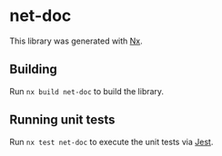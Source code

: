 # net-doc

This library was generated with [Nx](https://nx.dev).

## Building

Run `nx build net-doc` to build the library.

## Running unit tests

Run `nx test net-doc` to execute the unit tests via [Jest](https://jestjs.io).
